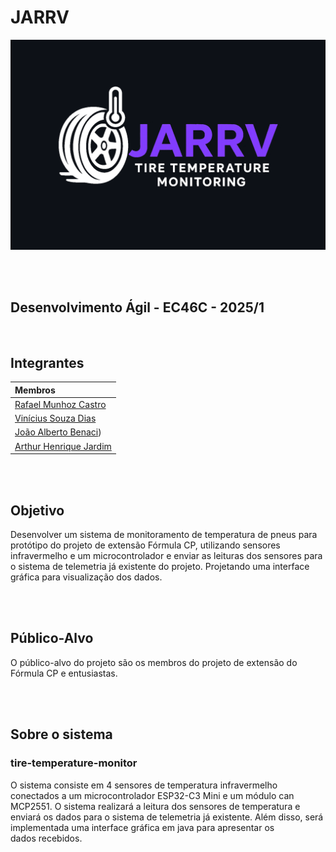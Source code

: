 # JARRV
<div align="left">
  <picture>
    <!-- Dark mode image -->
    <source srcset="imagens/LogoJARRVofc-dark.png" media="(prefers-color-scheme: dark)" />
    <!-- Light mode image -->
    <source srcset="imagens/LogoJARRVofc.png" media="(prefers-color-scheme: light)" />
    <!-- Default/fallback image -->
    <img src="imagens/LogoJARRVofc-dark.png" alt="Logo" width="800"/>
  </picture>
</div>

<br><br>

## Desenvolvimento Ágil - EC46C - 2025/1

<br>

## Integrantes
| Membros |
|:--------|
| [Rafael Munhoz Castro](https://github.com/RafinhaW74)   |
| [Vinícius Souza Dias](https://www.google.com/?hl=pt_BR) |
| [João Alberto Benaci](https://github.com/k7vinilstorage)) |
| [Arthur Henrique Jardim](https://github.com/arthur-hj)  |


<br><br>

## Objetivo
Desenvolver um sistema de monitoramento de temperatura de pneus para protótipo do projeto de extensão Fórmula CP, utilizando sensores infravermelho e um microcontrolador e enviar as leituras dos sensores para o sistema de telemetria já existente do projeto. Projetando uma interface gráfica para visualização dos dados.

<br><br>

## Público-Alvo
O público-alvo do projeto são os membros do projeto de extensão do Fórmula CP e entusiastas.

<br><br>

## Sobre o sistema
### tire-temperature-monitor
O sistema consiste em 4 sensores de temperatura infravermelho conectados a um microcontrolador ESP32-C3 Mini e um módulo can MCP2551. O sistema realizará a leitura dos sensores de temperatura e enviará os dados para o sistema de telemetria já existente. Além disso, será implementada uma interface gráfica em java para apresentar os dados recebidos.
